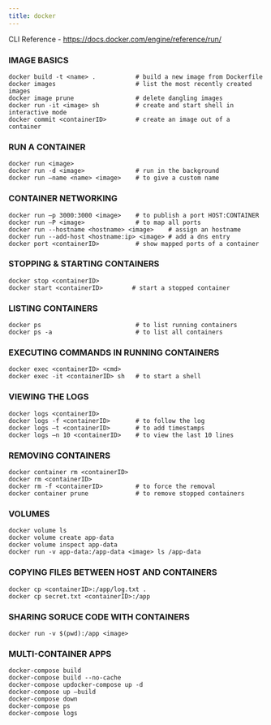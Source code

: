 ```yaml
---
title: docker
---
```


CLI Reference - https://docs.docker.com/engine/reference/run/

### IMAGE BASICS

    docker build -t <name> .           # build a new image from Dockerfile
    docker images                      # list the most recently created images
    docker image prune                 # delete dangling images
    docker run -it <image> sh          # create and start shell in interactive mode
    docker commit <containerID>        # create an image out of a container

### RUN A CONTAINER

    docker run <image>
    docker run -d <image>              # run in the background
    docker run —name <name> <image>    # to give a custom name

### CONTAINER NETWORKING

    docker run —p 3000:3000 <image>    # to publish a port HOST:CONTAINER
    docker run —P <image>              # to map all ports
    docker run --hostname <hostname> <image>    # assign an hostname
    docker run --add-host <hostname:ip> <image> # add a dns entry
    docker port <containerID>          # show mapped ports of a container

### STOPPING & STARTING CONTAINERS

    docker stop <containerID>
    docker start <containerID>        # start a stopped container

### LISTING CONTAINERS

    docker ps                          # to list running containers
    docker ps -a                       # to list all containers

### EXECUTING COMMANDS IN RUNNING CONTAINERS

    docker exec <containerID> <cmd>
    docker exec -it <containerID> sh   # to start a shell

### VIEWING THE LOGS

    docker logs <containerID>
    docker logs -f <containerID>       # to follow the log
    docker logs —t <containerID>       # to add timestamps
    docker logs —n 10 <containerID>    # to view the last 10 lines

### REMOVING CONTAINERS

    docker container rm <containerID>
    docker rm <containerID>
    docker rm -f <containerID>         # to force the removal
    docker container prune             # to remove stopped containers

### VOLUMES

    docker volume ls
    docker volume create app-data
    docker volume inspect app-data
    docker run -v app-data:/app-data <image> ls /app-data

### COPYING FILES BETWEEN HOST AND CONTAINERS

    docker cp <containerID>:/app/log.txt .
    docker cp secret.txt <containerID>:/app

### SHARING SORUCE CODE WITH CONTAINERS

    docker run -v $(pwd):/app <image>

### MULTI-CONTAINER APPS

    docker-compose build
    docker-compose build --no-cache
    docker-compose updocker-compose up -d
    docker-compose up —build
    docker-compose down
    docker-compose ps
    docker-compose logs
